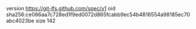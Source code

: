 version https://git-lfs.github.com/spec/v1
oid sha256:ce086aa7c728ed1f9ed0072d865fcabb9ec54b4816554a98185ec70abc4023be
size 142
